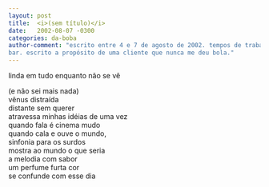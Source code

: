 ```yaml
---
layout: post
title:  <i>(sem título)</i>
date:   2002-08-07 -0300
categories: da-boba
author-comment: "escrito entre 4 e 7 de agosto de 2002. tempos de trabalhar no
bar. escrito a propósito de uma cliente que nunca me deu bola."
---
```


linda em tudo enquanto não se vê  
<!--more-->
(e não sei mais nada)  
vênus distraída  
distante sem querer  
atravessa minhas idéias de uma vez  
quando fala é cinema mudo  
quando cala e ouve o mundo,  
sinfonia para os surdos  
mostra ao mundo o que seria  
a melodia com sabor  
um perfume furta cor  
se confunde com esse dia  
